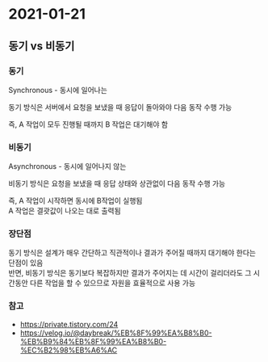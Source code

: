 # 2021-01-21

## 동기 vs 비동기

### 동기

Synchronous - 동시에 일어나는

동기 방식은 서버에서 요청을 보냈을 때 응답이 돌아와야 다음 동작 수행 가능

즉, A 작업이 모두 진행될 때까지 B 작업은 대기해야 함

### 비동기

Asynchronous - 동시에 일어나지 않는

비동기 방식은 요청을 보냈을 때 응답 상태와 상관없이 다음 동작 수행 가능

즉, A 작업이 시작하면 동시에 B작업이 실행됨  
A 작업은 결괏값이 나오는 대로 출력됨

### 장단점

동기 방식은 설계가 매우 간단하고 직관적이나 결과가 주어질 때까지 대기해야 한다는 단점이 있음  
반면, 비동기 방식은 동기보다 복잡하지만 결과가 주어지는 데 시간이 걸리더라도 그 시간동안 다른 작업을 할 수 있으므로 자원을 효율적으로 사용 가능

### 참고

- https://private.tistory.com/24
- https://velog.io/@daybreak/%EB%8F%99%EA%B8%B0-%EB%B9%84%EB%8F%99%EA%B8%B0-%EC%B2%98%EB%A6%AC
